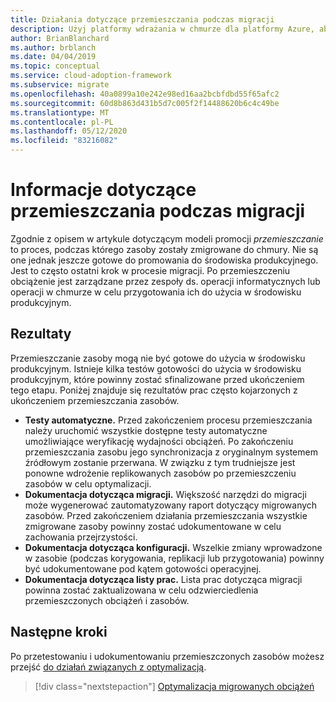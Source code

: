 ```yaml
---
title: Działania dotyczące przemieszczania podczas migracji
description: Użyj platformy wdrażania w chmurze dla platformy Azure, aby zrozumieć działania etapowe i skojarzone elementy dostarczane podczas migracji.
author: BrianBlanchard
ms.author: brblanch
ms.date: 04/04/2019
ms.topic: conceptual
ms.service: cloud-adoption-framework
ms.subservice: migrate
ms.openlocfilehash: 40a0899a10e242e98ed16aa2bcbfdbd55f65afc2
ms.sourcegitcommit: 60d8b863d431b5d7c005f2f14488620b6c4c49be
ms.translationtype: MT
ms.contentlocale: pl-PL
ms.lasthandoff: 05/12/2020
ms.locfileid: "83216082"
---
```

# <a name="understand-staging-activities-during-a-migration"></a>Informacje dotyczące przemieszczania podczas migracji

Zgodnie z opisem w artykule dotyczącym modeli promocji _przemieszczanie_ to proces, podczas którego zasoby zostały zmigrowane do chmury. Nie są one jednak jeszcze gotowe do promowania do środowiska produkcyjnego. Jest to często ostatni krok w procesie migracji. Po przemieszczeniu obciążenie jest zarządzane przez zespoły ds. operacji informatycznych lub operacji w chmurze w celu przygotowania ich do użycia w środowisku produkcyjnym.

## <a name="deliverables"></a>Rezultaty

Przemieszczanie zasoby mogą nie być gotowe do użycia w środowisku produkcyjnym. Istnieje kilka testów gotowości do użycia w środowisku produkcyjnym, które powinny zostać sfinalizowane przed ukończeniem tego etapu. Poniżej znajduje się rezultatów prac często kojarzonych z ukończeniem przemieszczania zasobów.

- **Testy automatyczne.** Przed zakończeniem procesu przemieszczania należy uruchomić wszystkie dostępne testy automatyczne umożliwiające weryfikację wydajności obciążeń. Po zakończeniu przemieszczania zasobu jego synchronizacja z oryginalnym systemem źródłowym zostanie przerwana. W związku z tym trudniejsze jest ponowne wdrożenie replikowanych zasobów po przemieszczeniu zasobów w celu optymalizacji.
- **Dokumentacja dotycząca migracji.** Większość narzędzi do migracji może wygenerować zautomatyzowany raport dotyczący migrowanych zasobów. Przed zakończeniem działania przemieszczania wszystkie zmigrowane zasoby powinny zostać udokumentowane w celu zachowania przejrzystości.
- **Dokumentacja dotycząca konfiguracji.** Wszelkie zmiany wprowadzone w zasobie (podczas korygowania, replikacji lub przygotowania) powinny być udokumentowane pod kątem gotowości operacyjnej.
- **Dokumentacja dotycząca listy prac.** Lista prac dotycząca migracji powinna zostać zaktualizowana w celu odzwierciedlenia przemieszczonych obciążeń i zasobów.

## <a name="next-steps"></a>Następne kroki

Po przetestowaniu i udokumentowaniu przemieszczonych zasobów możesz przejść [do działań związanych z optymalizacją](../optimize/index.md).

> [!div class="nextstepaction"]
> [Optymalizacja migrowanych obciążeń](../optimize/index.md)
